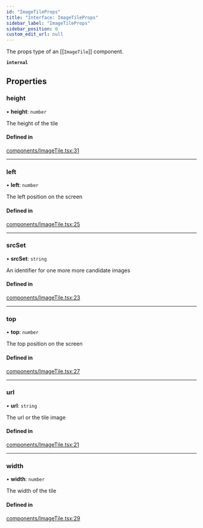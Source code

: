 ```yaml
---
id: "ImageTileProps"
title: "Interface: ImageTileProps"
sidebar_label: "ImageTileProps"
sidebar_position: 0
custom_edit_url: null
---
```


The props type of an [[`ImageTile`]] component.

**`internal`**

## Properties

### height

• **height**: `number`

The height of the tile

#### Defined in

[components/ImageTile.tsx:31](https://github.com/rob-blackbourn/jetblack-map/blob/6f2014a/src/components/ImageTile.tsx#L31)

___

### left

• **left**: `number`

The left position on the screen

#### Defined in

[components/ImageTile.tsx:25](https://github.com/rob-blackbourn/jetblack-map/blob/6f2014a/src/components/ImageTile.tsx#L25)

___

### srcSet

• **srcSet**: `string`

An identifier for one more more candidate images

#### Defined in

[components/ImageTile.tsx:23](https://github.com/rob-blackbourn/jetblack-map/blob/6f2014a/src/components/ImageTile.tsx#L23)

___

### top

• **top**: `number`

The top position on the screen

#### Defined in

[components/ImageTile.tsx:27](https://github.com/rob-blackbourn/jetblack-map/blob/6f2014a/src/components/ImageTile.tsx#L27)

___

### url

• **url**: `string`

The url or the tile image

#### Defined in

[components/ImageTile.tsx:21](https://github.com/rob-blackbourn/jetblack-map/blob/6f2014a/src/components/ImageTile.tsx#L21)

___

### width

• **width**: `number`

The width of the tile

#### Defined in

[components/ImageTile.tsx:29](https://github.com/rob-blackbourn/jetblack-map/blob/6f2014a/src/components/ImageTile.tsx#L29)

